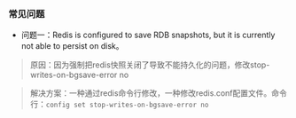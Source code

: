 ### 常见问题
* 问题一：Redis is configured to save RDB snapshots, but it is currently not able to persist on disk。
> 原因：因为强制把redis快照关闭了导致不能持久化的问题，修改stop-writes-on-bgsave-error no

> 解决方案：一种通过redis命令行修改，一种修改redis.conf配置文件。命令行：`config set stop-writes-on-bgsave-error no`
